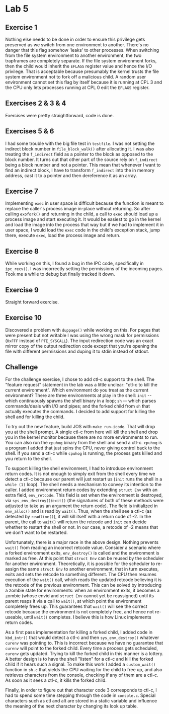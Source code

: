 # Lab 5

## Exercise 1

Nothing else needs to be done in order to ensure this privilege gets preserved as we switch from one environment to another. There's no danger that this flag somehow 'leaks' to other processes. When switching from the file system environment to another environment, the two trapframes are completely separate. If the file system environment forks, then the child would inherit the `EFLAGS` register value and hence the I/O privilege. That is acceptable because presumably the kernel trusts the file system environment not to fork off a malicious child. A random user environment cannot set this flag by itself because it is running at CPL 3 and the CPU only lets processes running at CPL 0 edit the `EFLAGS` register.

## Exercises 2 & 3 & 4

Exercises were pretty straightforward, code is done.

## Exercises 5 & 6

I had some trouble with the big file test in `testfile`. I was not setting the indirect block number in `file_block_walk()` after allocating it. I was also treating the `f_indirect` field as a pointer to the block as opposed to the block number. It turns out that other part of the source rely on `f_indirect` being a block number and not a pointer. This mean that whenever I want to find an indirect block, I have to transform `f_indirect` into the in memory address, cast it to a pointer and then dereference it as an array.

## Exercise 7

Implementing `exec` in user space is difficult because the function is meant to replace the caller's process image in-place without returning. So after calling `exofork()` and returning in the child, a call to `exec` should load up a process image and start executing it. It would be easiest to go in the kernel and load the image into the process that way but if we had to implement it in user space, I would load the `exec` code in the child's exception stack, jump there, execute `exec`, load the process image and return.

## Exercise 8

While working on this, I found a bug in the IPC code, specifically in `ipc_recv()`. I was incorrectly setting the permissions of the incoming pages. Took me a while to debug but finally tracked it down.

## Exercise 9

Straight forward exercise.

## Exercise 10

Discovered a problem with `duppage()` while working on this. For pages that were present but not writable I was using the wrong mask for permissions (`0xFFF` instead of `PTE_SYSCALL`). The input redirection code was an exact mirror copy of the output redirection code except that you're opening the file with different permissions and duping it to stdin instead of stdout.

## Challenge

For the challenge exercise, I chose to add ctl-c support to the shell. The "feature request" statement in the lab was a little unclear: "ctl-c to kill the current environment". Which environment do you treat as the current environment? There are three environments at play in the shell: `init` -- which continuously spawns the shell binary in a loop; `sh` -- which parses commands/deals with I/O and pipes; and the forked child from `sh` that actually executes the commands. I decided to add support for killing the shell and for killing the child.

To try out the new feature, build JOS with `make run-icode`. That will drop you at the shell prompt. A single ctl-c from here will kill the shell and drop you in the kernel monitor because there are no more environments to run. You can also run the `cpuhog` binary from the shell and send a ctl-c. `cpuhog` is a program I added that just spins the CPU, never giving control back to the shell. If you send a ctl-c while `cpuhog` is running, the process gets killed and you return to the shell.

To support killing the shell environment, I had to introduce environment return codes. It is not enough to simply exit from the shell every time we detect a ctl-c because our parent will just restart us (`init` runs the shell in a `while (1)` loop). The shell needs a mechanism to convey its intention to the caller. I added environment return codes by extending `struct Env` with an extra field, `env_retcode`. This field is set when the environment is destroyed, via `sys_env_destroy()`/`exit()` (the signatures of both of these methods were adjusted to take as an argument the return code). The field is initialized in `env_alloc()` and is read by `wait()`. Thus, when the shell see a ctl-c (as detected by `readline()`), it will kill itself with a return code of -2. In the parent, the call to `wait()` will return the retcode and `init` can decide whether to restart the shell or not. In our case, a retcode of -2 means that we don't want to be restarted.

Unfortunately, there is a major race in the above design. Nothing prevents `wait()` from reading an incorrect retcode value. Consider a scenario where a forked environment exits, `env_destroy()` is called and the environment is marked as free. At this point that `struct Env` can be reused by the scheduler for another environment. Theoretically, it is possible for the scheduler to re-assign the same `struct Env` to another environment, that in turn executes, exits and sets the retcode to something different. The CPU then resumes execution of the `wait()` call, which reads the updated retcode believing it is the retcode of the previous environment. This can be solved by introducing a zombie state for environments: when an environment exits, it becomes a zombie (whose envid and `struct Env` cannot yet be reassigned) until its parent reaps it via a call to `wait()`, at which point the environment completely frees up. This guarantees that `wait()` will see the correct retcode because the environment is not completely free, and hence not re-useable, until `wait()` completes. I believe this is how Linux implements return codes.

As a first pass implementation for killing a forked child, I added code in `kbd_intr()` that would detect a ctl-c and then `sys_env_destroy()` whatever `curenv` was pointing to. This is incorrect because we have no guarantee that `curenv` will point to the forked child. Every time a process gets scheduled, `curenv` gets updated. Trying to kill the forked child in this manner is a lottery. A better design is to have the shell "listen" for a ctl-c and kill the forked child if it hears such a signal. To make this work I added a `custom_wait()` function in `sh.c` that yields the CPU waiting for the child to free up, and also retrieves characters from the console, checking if any of them are a ctl-c. As soon as it sees a ctl-c, it kills the forked child.

Finally, in order to figure out that character code 3 corresponds to ctl-c, I had to spend some time stepping through the code in `console.c`. Special characters such as ctl and alt are stored in a static variable and influence the meaning of the next character by changing its look up table.
